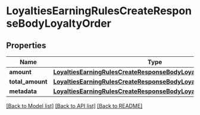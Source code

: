 # LoyaltiesEarningRulesCreateResponseBodyLoyaltyOrder


## Properties

Name | Type | Description | Notes
------------ | ------------- | ------------- | -------------
**amount** | [**LoyaltiesEarningRulesCreateResponseBodyLoyaltyOrderAmount**](LoyaltiesEarningRulesCreateResponseBodyLoyaltyOrderAmount.md) |  | [optional] 
**total_amount** | [**LoyaltiesEarningRulesCreateResponseBodyLoyaltyOrderTotalAmount**](LoyaltiesEarningRulesCreateResponseBodyLoyaltyOrderTotalAmount.md) |  | [optional] 
**metadata** | [**LoyaltiesEarningRulesCreateResponseBodyLoyaltyOrderMetadata**](LoyaltiesEarningRulesCreateResponseBodyLoyaltyOrderMetadata.md) |  | [optional] 

[[Back to Model list]](../README.md#documentation-for-models) [[Back to API list]](../README.md#documentation-for-api-endpoints) [[Back to README]](../README.md)


